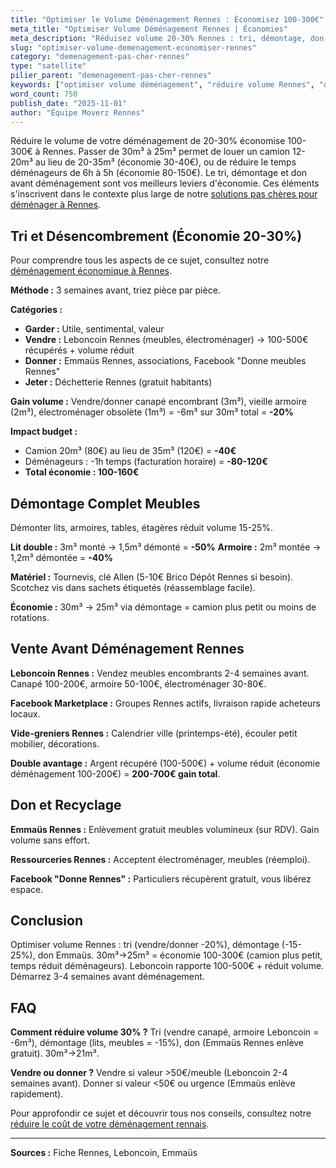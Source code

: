 ```yaml
---
title: "Optimiser le Volume Déménagement Rennes : Économisez 100-300€"
meta_title: "Optimiser Volume Déménagement Rennes | Économies"
meta_description: "Réduisez volume 20-30% Rennes : tri, démontage, don. 30m³→25m³ = économie 100-200€ (camion+déménageurs). Astuces désencombrement."
slug: "optimiser-volume-demenagement-economiser-rennes"
category: "demenagement-pas-cher-rennes"
type: "satellite"
pilier_parent: "demenagement-pas-cher-rennes"
keywords: ["optimiser volume déménagement", "réduire volume Rennes", "désencombrement déménagement"]
word_count: 750
publish_date: "2025-11-01"
author: "Équipe Moverz Rennes"
---
```


Réduire le volume de votre déménagement de 20-30% économise 100-300€ à Rennes. Passer de 30m³ à 25m³ permet de louer un camion 12-20m³ au lieu de 20-35m³ (économie 30-40€), ou de réduire le temps déménageurs de 6h à 5h (économie 80-150€). Le tri, démontage et don avant déménagement sont vos meilleurs leviers d'économie. Ces éléments s'inscrivent dans le contexte plus large de notre [solutions pas chères pour déménager à Rennes](/blog/demenagement-rennes/demenagement-pas-cher-rennes).

## Tri et Désencombrement (Économie 20-30%)

Pour comprendre tous les aspects de ce sujet, consultez notre [déménagement économique à Rennes](/blog/demenagement-rennes/demenagement-pas-cher-rennes).

**Méthode :** 3 semaines avant, triez pièce par pièce.

**Catégories :**
- **Garder :** Utile, sentimental, valeur
- **Vendre :** Leboncoin Rennes (meubles, électroménager) → 100-500€ récupérés + volume réduit
- **Donner :** Emmaüs Rennes, associations, Facebook "Donne meubles Rennes"
- **Jeter :** Déchetterie Rennes (gratuit habitants)

**Gain volume :** Vendre/donner canapé encombrant (3m³), vieille armoire (2m³), électroménager obsolète (1m³) = -6m³ sur 30m³ total = **-20%**

**Impact budget :**
- Camion 20m³ (80€) au lieu de 35m³ (120€) = **-40€**
- Déménageurs : -1h temps (facturation horaire) = **-80-120€**
- **Total économie : 100-160€**

## Démontage Complet Meubles

Démonter lits, armoires, tables, étagères réduit volume 15-25%.

**Lit double :** 3m³ monté → 1,5m³ démonté = **-50%**
**Armoire :** 2m³ montée → 1,2m³ démontée = **-40%**

**Matériel :** Tournevis, clé Allen (5-10€ Brico Dépôt Rennes si besoin). Scotchez vis dans sachets étiquetés (réassemblage facile).

**Économie :** 30m³ → 25m³ via démontage = camion plus petit ou moins de rotations.

## Vente Avant Déménagement Rennes

**Leboncoin Rennes :** Vendez meubles encombrants 2-4 semaines avant. Canapé 100-200€, armoire 50-100€, électroménager 30-80€.

**Facebook Marketplace :** Groupes Rennes actifs, livraison rapide acheteurs locaux.

**Vide-greniers Rennes :** Calendrier ville (printemps-été), écouler petit mobilier, décorations.

**Double avantage :** Argent récupéré (100-500€) + volume réduit (économie déménagement 100-200€) = **200-700€ gain total**.

## Don et Recyclage

**Emmaüs Rennes :** Enlèvement gratuit meubles volumineux (sur RDV). Gain volume sans effort.

**Ressourceries Rennes :** Acceptent électroménager, meubles (réemploi).

**Facebook "Donne Rennes" :** Particuliers récupèrent gratuit, vous libérez espace.

## Conclusion

Optimiser volume Rennes : tri (vendre/donner -20%), démontage (-15-25%), don Emmaüs. 30m³→25m³ = économie 100-300€ (camion plus petit, temps réduit déménageurs). Leboncoin rapporte 100-500€ + réduit volume. Démarrez 3-4 semaines avant déménagement.

## FAQ

**Comment réduire volume 30% ?**
Tri (vendre canapé, armoire Leboncoin = -6m³), démontage (lits, meubles = -15%), don (Emmaüs Rennes enlève gratuit). 30m³→21m³.

**Vendre ou donner ?**
Vendre si valeur >50€/meuble (Leboncoin 2-4 semaines avant). Donner si valeur <50€ ou urgence (Emmaüs enlève rapidement).

Pour approfondir ce sujet et découvrir tous nos conseils, consultez notre [réduire le coût de votre déménagement rennais](/blog/demenagement-rennes/demenagement-pas-cher-rennes).

---
**Sources :** Fiche Rennes, Leboncoin, Emmaüs


